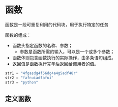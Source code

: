 # 函数

函数是一段可重复利用的代码块，用于执行特定的任务

函数的组成：
- 函数头指定函数的名称、参数；
	- 参数是函数所需的输入，可以是一个或多个参数；
- 函数体则包含函数执行的实际操作，由多条语句组成。
- 返回值是函数执行完毕后返回给调用者的值。​

```python
str1 = "4fgasdg4f56dg4a4g5adf48r"
str2 = "fafnuiadfafui"
str3 = "python"
```
## 定义函数

<!--stackedit_data:
eyJoaXN0b3J5IjpbLTMzODY1MDExNSwxMzAzMTkxMDE0LDY0NT
M0OTc3MF19
-->
